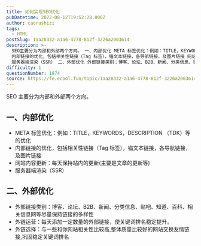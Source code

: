```yaml
---
title: 如何实现SEO优化
pubDatetime: 2022-08-12T19:52:28.000Z
author: caorushizi
tags:
  - HTML
postSlug: 1aa28332-a1a6-4778-812f-3226a2003614
description: >-
  SEO主要分为内部和外部两个方向。 一、内部优化 META 标签优化：例如：TITLE，KEYWORDS，DESCRIPTION （TDK）等的优化
  内部链接的优化，包括相关性链接（Tag 标签），锚文本链接，各导航链接，及图片链接 网站内容更新：每天保持站内的更新(主要是文章的更新等)
  服务器端渲染（SSR） 二、外部优化 外部链接类别：博客、论坛、B2B、新闻、分类信息、贴吧、知道、百科、相关
difficulty: 1
questionNumber: 1874
source: https://fe.ecool.fun/topic/1aa28332-a1a6-4778-812f-3226a2003614
---
```


SEO 主要分为内部和外部两个方向。

## 一、内部优化

- META 标签优化：例如：TITLE，KEYWORDS，DESCRIPTION （TDK）等的优化
- 内部链接的优化，包括相关性链接（Tag 标签），锚文本链接，各导航链接，及图片链接
- 网站内容更新：每天保持站内的更新(主要是文章的更新等)
- 服务器端渲染（SSR）

## 二、外部优化

- 外部链接类别：博客、论坛、B2B、新闻、分类信息、贴吧、知道、百科、相关信息网等尽量保持链接的多样性
- 外链运营：每天添加一定数量的外部链接，使关键词排名稳定提升。
- 外链选择：与一些和你网站相关性比较高,整体质量比较好的网站交换友情链接,巩固稳定关键词排名
